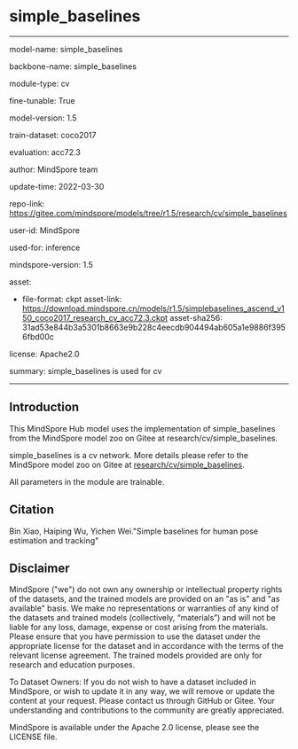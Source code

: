 # simple_baselines

---

model-name: simple_baselines

backbone-name: simple_baselines

module-type: cv

fine-tunable: True

model-version: 1.5

train-dataset: coco2017

evaluation: acc72.3

author: MindSpore team

update-time: 2022-03-30

repo-link: <https://gitee.com/mindspore/models/tree/r1.5/research/cv/simple_baselines>

user-id: MindSpore

used-for: inference

mindspore-version: 1.5

asset:

-
    file-format: ckpt
    asset-link: <https://download.mindspore.cn/models/r1.5/simplebaselines_ascend_v150_coco2017_research_cv_acc72.3.ckpt>
    asset-sha256: 31ad53e844b3a5301b8663e9b228c4eecdb904494ab605a1e9886f3956fbd00c

license: Apache2.0

summary: simple_baselines is used for cv

---

## Introduction

This MindSpore Hub model uses the implementation of simple_baselines from the MindSpore model zoo on Gitee at research/cv/simple_baselines.

simple_baselines is a cv network. More details please refer to the MindSpore model zoo on Gitee at [research/cv/simple_baselines](https://gitee.com/mindspore/models/blob/r1.5/research/cv/simple_baselines/README_CN.md).

All parameters in the module are trainable.

## Citation

Bin Xiao, Haiping Wu, Yichen Wei."Simple baselines for human pose estimation and tracking"

## Disclaimer

MindSpore ("we") do not own any ownership or intellectual property rights of the datasets, and the trained models are provided on an "as is" and "as available" basis. We make no representations or warranties of any kind of the datasets and trained models (collectively, “materials”) and will not be liable for any loss, damage, expense or cost arising from the materials. Please ensure that you have permission to use the dataset under the appropriate license for the dataset and in accordance with the terms of the relevant license agreement. The trained models provided are only for research and education purposes.

To Dataset Owners: If you do not wish to have a dataset included in MindSpore, or wish to update it in any way, we will remove or update the content at your request. Please contact us through GitHub or Gitee. Your understanding and contributions to the community are greatly appreciated.

MindSpore is available under the Apache 2.0 license, please see the LICENSE file.
